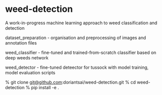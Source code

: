 # weed-detection
A work-in-progress machine learning approach to weed classification and detection

dataset_preparation - organisation and preprocessing of images and annotation files

weed_classifier - fine-tuned and trained-from-scratch classifier based on deep weeds network

weed_detector - fine-tuned deteector for tussock with model training, model evaluation scripts


% git clone git@github.com:doriantsai/weed-detection.git
% cd weed-detection
% pip install -e .
